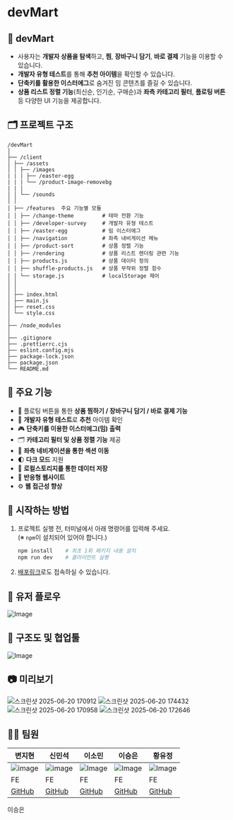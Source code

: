 # devMart
## 🛒 devMart

- 사용자는 **개발자 상품을 탐색**하고, **찜**, **장바구니 담기**, **바로 결제** 기능을 이용할 수 있습니다.  
- **개발자 유형 테스트**를 통해 **추천 아이템**을 확인할 수 있습니다.  
- **단축키를 활용한 이스터에그**로 숨겨진 밈 콘텐츠를 즐길 수 있습니다.  
- **상품 리스트 정렬 기능**(최신순, 인기순, 구매순)과 **좌측 카테고리 필터**, **플로팅 버튼** 등 다양한 UI 기능을 제공합니다.  

## 🗂️ 프로젝트 구조
```
/devMart
│
├── /client 
│ ├── /assets 
│ │ ├── /images
| | | ├── /easter-egg
| | | └── /product-image-removebg
| | |
│ │ └── /sounds 
│ │
│ ├── /features  주요 기능별 모듈
│ │ ├── /change-theme         # 테마 전환 기능
│ │ ├── /developer-survey     # 개발자 유형 테스트
│ │ ├── /easter-egg           # 밈 이스터에그
│ │ ├── /navigation           # 좌측 내비게이션 메뉴
│ │ ├── /product-sort         # 상품 정렬 기능
│ │ ├── /rendering            # 상품 리스트 렌더링 관련 기능
│ │ ├── products.js           # 상품 데이터 정의
│ │ ├── shuffle-products.js   # 상품 무작위 정렬 함수
│ │ └── storage.js            # localStorage 제어
│ │
│ │
│ ├── index.html 
│ ├── main.js 
│ ├── reset.css
│ └── style.css 
│
├── /node_modules 
│
├── .gitignore 
├── .prettierrc.cjs 
├── eslint.config.mjs 
├── package-lock.json 
├── package.json 
└── README.md 

```

## 💫 주요 기능

- 🛒 플로팅 버튼을 통한 **상품 찜하기 / 장바구니 담기 / 바로 결제 기능**
- 🧩 **개발자 유형 테스트**로 **추천** 아이템 확인
- 🎮 **단축키를 이용한 이스터에그(밈) 출력**
- 🗂️ **카테고리 필터 및 상품 정렬 기능** 제공
- 🧭 **좌측 네비게이션을 통한 섹션 이동**
- 🌓 **다크 모드** 지원
- 💾 **로컬스토리지를 통한 데이터 저장**
- 📱 **반응형 웹사이트**
- ⚙ **웹 접근성 향상**

## 🚀 시작하는 방법

1. 프로젝트 실행 전, 터미널에서 아래 명령어를 입력해 주세요.  
   (※ `npm`이 설치되어 있어야 합니다.)
    
    ```bash
    npm install    # 최초 1회 패키지 내용 설치
    npm run dev    # 클라이언트 실행
    ```

2. [배포링크](https://dev-mart3.vercel.app/)로도 접속하실 수 있습니다.

## 👣 유저 플로우
![Image](https://github.com/user-attachments/assets/b7312980-7573-49c7-8f5d-b9afb559964b)
## 🧱 구조도 및 협업툴
![Image](https://github.com/user-attachments/assets/9f871e53-64b2-4a71-8123-71b8be7a2498)
## 📷 미리보기
![스크린샷 2025-06-20 170912](https://github.com/user-attachments/assets/74546d07-3046-4e60-a20d-87767194debf)
![스크린샷 2025-06-20 174432](https://github.com/user-attachments/assets/769c6b50-531a-484a-b232-bbc330610f14)
![스크린샷 2025-06-20 170958](https://github.com/user-attachments/assets/21f1152f-f5f3-4771-b8d8-b5e35a5ae0d0)
![스크린샷 2025-06-20 172646](https://github.com/user-attachments/assets/23eaf3ff-cd47-404c-986f-1c703d45e326)
## 👨‍💻 팀원

| 변지현 | 신민석 | 이소민 | 이승은 | 황유정 |
| --- | --- | --- | --- | --- |
| ![image](https://github.com/user-attachments/assets/165fef2f-8029-4ada-ab66-50aa57615c48)| ![image](https://github.com/user-attachments/assets/bd8090b7-1fc3-4c1d-8714-a4133058842b)| ![Image](https://github.com/user-attachments/assets/f70a3bf5-30e3-4908-8c1c-34f6fe54a531) | ![Image](https://github.com/user-attachments/assets/6a2dbd4b-0ab9-4836-83bf-6e73bc761c0d) | ![Image](https://github.com/user-attachments/assets/22ac8949-8279-463f-84a5-8b2b9404c123) |
| FE | FE | FE | FE | FE |
| [GitHub](https://github.com/jihyun9912) | [GitHub](https://github.com/msshin99) | [GitHub](https://github.com/mintsky0172) | [GitHub](https://github.com/seungdev) | [GitHub](https://github.com/YooJeong01) |

이승은